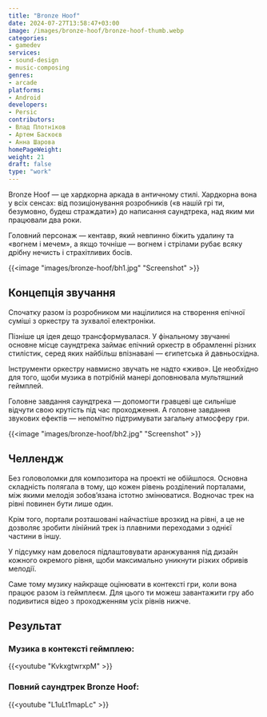 ```yaml
---
title: "Bronze Hoof"
date: 2024-07-27T13:58:47+03:00
image: /images/bronze-hoof/bronze-hoof-thumb.webp
categories:
- gamedev
services:
- sound-design
- music-composing
genres:
- arcade
platforms:
- Android
developers: 
- Persic
contributors:
- Влад Плотніков
- Артем Баскоєв
- Анна Шарова
homePageWeight:
weight: 21
draft: false
type: "work"
---
```


Bronze Hoof — це хардкорна аркада в античному стилі. Хардкорна вона у всіх сенсах: від позиціонування розробників («в нашій грі ти, безумовно, будеш страждати») до написання саундтрека, над яким ми працювали два роки.

Головний персонаж — кентавр, який невпинно біжить удалину та «вогнем і мечем», а якщо точніше — вогнем і стрілами рубає всяку дрібну нечисть і страхітливих босів.

{{<image "images/bronze-hoof/bh1.jpg" "Screenshot"  >}}

## Концепція звучання

Спочатку разом із розробником ми націлилися на створення епічної суміші з оркестру та зухвалої електроніки.

Пізніше ця ідея дещо трансформувалася. У фінальному звучанні основне місце саундтрека займає епічний оркестр в обрамленні різних стилістик, серед яких найбільш впізнавані — єгипетська й давньосхідна.

Інструменти оркестру навмисно звучать не надто «живо». Це необхідно для того, щоби музика в потрібній манері доповнювала мультяшний геймплей.

Головне завдання саундтрека — допомогти гравцеві ще сильніше відчути свою крутість під час проходження. А головне завдання звукових ефектів — непомітно підтримувати загальну атмосферу гри.

{{<image "images/bronze-hoof/bh2.jpg" "Screenshot"  >}}

## Челлендж

Без головоломки для композитора на проекті не обійшлося. Основна складність полягала в тому, що кожен рівень розділений порталами, між якими мелодія зобов’язана істотно змінюватися. Водночас трек на рівні повинен бути лише один.

Крім того, портали розташовані найчастіше врозкид на рівні, а це не дозволяє зробити лінійний трек із плавними переходами з однієї частини в іншу.

У підсумку нам довелося підлаштовувати аранжування під дизайн кожного окремого рівня, щоби максимально уникнути різких обривів мелодії.

Саме тому музику найкраще оцінювати в контексті гри, коли вона працює разом із геймплеєм. Для цього ти можеш завантажити гру або подивитися відео з проходженням усіх рівнів нижче.

## Результат

### Музика в контексті геймплею:

{{<youtube "KvkxgtwrxpM" >}}

### Повний саундтрек Bronze Hoof:

{{<youtube "L1uLt1mapLc" >}}